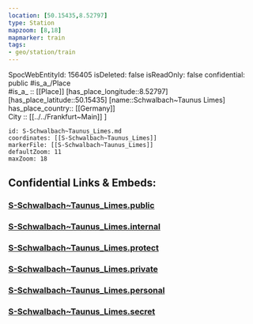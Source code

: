 ```yaml
---
location: [50.15435,8.52797] 
type: Station 
mapzoom: [8,18] 
mapmarker: train 
tags:
- geo/station/train
---
```

SpocWebEntityId: 156405
isDeleted: false
isReadOnly: false
confidential: public
#is_a_/Place  
#is_a_ :: [[Place]] 
[has_place_longitude::8.52797] 
[has_place_latitude::50.15435] 
[name::Schwalbach~Taunus Limes] 
has_place_country:: [[Germany]]  
City :: [[../../Frankfurt~Main]] ] 


```leaflet
id: S-Schwalbach~Taunus_Limes.md
coordinates: [[S-Schwalbach~Taunus_Limes]] 
markerFile: [[S-Schwalbach~Taunus_Limes]] 
defaultZoom: 11 
maxZoom: 18
```


## Confidential Links & Embeds: 

### [S-Schwalbach~Taunus_Limes.public](/_public/\Earth\Continent\Europe\Europe~Central\Germany\Germany~West\Hessen\counties~Hessen\Frankfurt~Main\Stations-FFM~SS-Schwalbach~Taunus_Limes.public.md) 

### [S-Schwalbach~Taunus_Limes.internal](/_internal/\Earth\Continent\Europe\Europe~Central\Germany\Germany~West\Hessen\counties~Hessen\Frankfurt~Main\Stations-FFM~SS-Schwalbach~Taunus_Limes.internal.md) 

### [S-Schwalbach~Taunus_Limes.protect](/_protect/\Earth\Continent\Europe\Europe~Central\Germany\Germany~West\Hessen\counties~Hessen\Frankfurt~Main\Stations-FFM~SS-Schwalbach~Taunus_Limes.protect.md) 

### [S-Schwalbach~Taunus_Limes.private](/_private/\Earth\Continent\Europe\Europe~Central\Germany\Germany~West\Hessen\counties~Hessen\Frankfurt~Main\Stations-FFM~SS-Schwalbach~Taunus_Limes.private.md) 

### [S-Schwalbach~Taunus_Limes.personal](/_personal/\Earth\Continent\Europe\Europe~Central\Germany\Germany~West\Hessen\counties~Hessen\Frankfurt~Main\Stations-FFM~SS-Schwalbach~Taunus_Limes.personal.md) 

### [S-Schwalbach~Taunus_Limes.secret](/_secret/\Earth\Continent\Europe\Europe~Central\Germany\Germany~West\Hessen\counties~Hessen\Frankfurt~Main\Stations-FFM~SS-Schwalbach~Taunus_Limes.secret.md)

